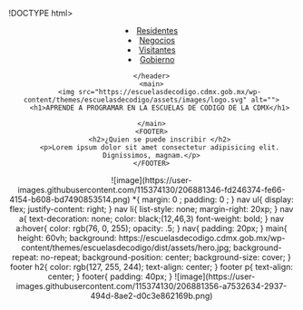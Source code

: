 !DOCTYPE html>
<html lang="en">
<head>
    <meta charset="UTF-8">
    <meta http-equiv="X-UA-Compatible" content="IE=edge">
    <meta name="viewport" content="width=device-width, initial-scale=1.0">
    <title>Document</title>
    <link rel="stylesheet" href="css/estilos.css">
   
</head>
<body>
    <header>
        <img src="https://escuelasdecodigo.cdmx.gob.mx/wp-content/themes/escuelasdecodigo/assets/images/logo.svg" alt=""> <br>
        <nav>
            <li><a href="#"> Residentes</a></li>
            <li><a href="#"> Negocios</a></li>
            <li><a href="#"> Visitantes</a></li>
            <li><a href="#"> Gobierno</a></li>
        </nav>

    </header>
    <main>
        <img src="https://escuelasdecodigo.cdmx.gob.mx/wp-content/themes/escuelasdecodigo/assets/images/logo.svg" alt="">
        <h1>APRENDE A PROGRAMAR EN LA ESCUELAS DE CODIGO DE LA CDMX</h1>

    </main>
    <FOOTER>
        <h2>¿Quien se puede inscribir </h2>
        <p>Lorem ipsum dolor sit amet consectetur adipisicing elit. Dignissimos, magnam.</p>
    </FOOTER>
    
</body>
</html>
![image](https://user-images.githubusercontent.com/115374130/206881346-fd246374-fe66-4154-b608-bd7490853514.png)
*{
    margin: 0 ;
    padding: 0 ;
}
nav ul{
    display: flex;
    justify-content: right;
}
nav li{
    list-style: none;
    margin-right: 20xp;
}
nav a{
    text-decoration: none;
    color: black;(12,46,3)
    font-weight: bold;
}
nav a:hover{
    color: rgb(76, 0, 255);
    opacity: .5;
}
nav{
    padding: 20px;
}
main{
    height: 60vh;
    background:  https://escuelasdecodigo.cdmx.gob.mx/wp-content/themes/escuelasdecodigo/dist/assets/hero.jpg;
    background-repeat: no-repeat;
    background-position: center;
    background-size: cover;
}
footer h2{
    color: rgb(127, 255, 244);
    text-align: center;
}
footer p{
    text-align: center;
}
footer{
    padding: 40px;
}
![image](https://user-images.githubusercontent.com/115374130/206881356-a7532634-2937-494d-8ae2-d0c3e862169b.png)
